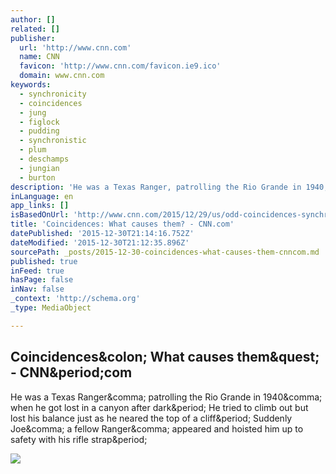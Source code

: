 ```yaml
---
author: []
related: []
publisher:
  url: 'http://www.cnn.com'
  name: CNN
  favicon: 'http://www.cnn.com/favicon.ie9.ico'
  domain: www.cnn.com
keywords:
  - synchronicity
  - coincidences
  - jung
  - figlock
  - pudding
  - synchronistic
  - plum
  - deschamps
  - jungian
  - burton
description: 'He was a Texas Ranger, patrolling the Rio Grande in 1940, when he got lost in a canyon after dark. He tried to climb out but lost his balance just as he neared the top of a cliff. Suddenly Joe, a fellow Ranger, appeared and hoisted him up to safety with his rifle strap.'
inLanguage: en
app_links: []
isBasedOnUrl: 'http://www.cnn.com/2015/12/29/us/odd-coincidences-synchronicity-the-other-side/index.html'
title: 'Coincidences: What causes them? - CNN.com'
datePublished: '2015-12-30T21:14:16.752Z'
dateModified: '2015-12-30T21:12:35.896Z'
sourcePath: _posts/2015-12-30-coincidences-what-causes-them-cnncom.md
published: true
inFeed: true
hasPage: false
inNav: false
_context: 'http://schema.org'
_type: MediaObject

---
```

<article style=""><h1>Coincidences&amp;colon; What causes them&amp;quest; - CNN&amp;period;com</h1><p>He was a Texas Ranger&amp;comma; patrolling the Rio Grande in 1940&amp;comma; when he got lost in a canyon after dark&amp;period; He tried to climb out but lost his balance just as he neared the top of a cliff&amp;period; Suddenly Joe&amp;comma; a fellow Ranger&amp;comma; appeared and hoisted him up to safety with his rifle strap&amp;period;</p><img src="http://i2.cdn.turner.com/cnnnext/dam/assets/151218091901-the-other-side-synchronicity-illustration-large-169.jpg" /></article>